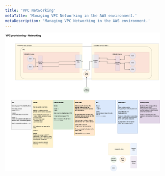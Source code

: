 ```yaml
---
title: 'VPC Networking'
metaTitle: 'Managing VPC Networking in the AWS environment.'
metaDescription: 'Managing VPC Networking in the AWS environment.'
---
```


![Networking Diagram](./images/VPC-Networking.png)
